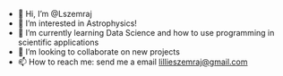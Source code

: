 - 👋 Hi, I’m @Lszemraj
- 👀 I’m interested in Astrophysics!
- 🌱 I’m currently learning Data Science and how to use programming in scientific applications
- 💞️ I’m looking to collaborate on new projects
- 📫 How to reach me: send me a email lillieszemraj@gmail.com

<!---
Lszemraj/Lszemraj is a ✨ special ✨ repository because its `README.md` (this file) appears on your GitHub profile.
You can click the Preview link to take a look at your changes.
--->
